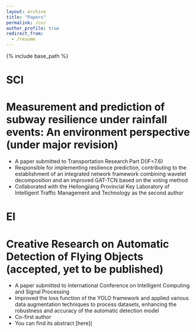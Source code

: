 ```yaml
---
layout: archive
title: "Papers"
permalink: /cv/
author_profile: true
redirect_from:
  - /resume
---
```


{% include base_path %}

SCI
======
Measurement and prediction of subway resilience under rainfall events: An environment perspective (under major revision)
======
* A paper submitted to Transportation Research Part D(IF=7.6)
* Responsible for implementing resilience prediction, contributing to the establishment of an integrated network framework combining wavelet decomposition and an improved GAT-TCN based on the voting method
* Collaborated with the Heilongjiang Provincial Key Laboratory of Intelligent Traffic Management and Technology as the second author

EI
======
Creative Research on Automatic Detection of Flying Objects (accepted, yet to be published)
======
* A paper submitted to International Conference on Intelligent Computing and Signal Processing
*	Improved the loss function of the YOLO framework and applied various data augmentation techniques to process datasets, enhancing the robustness and accuracy of the automatic detection model
*	Co-first author
*	You can find its abstract [here](
